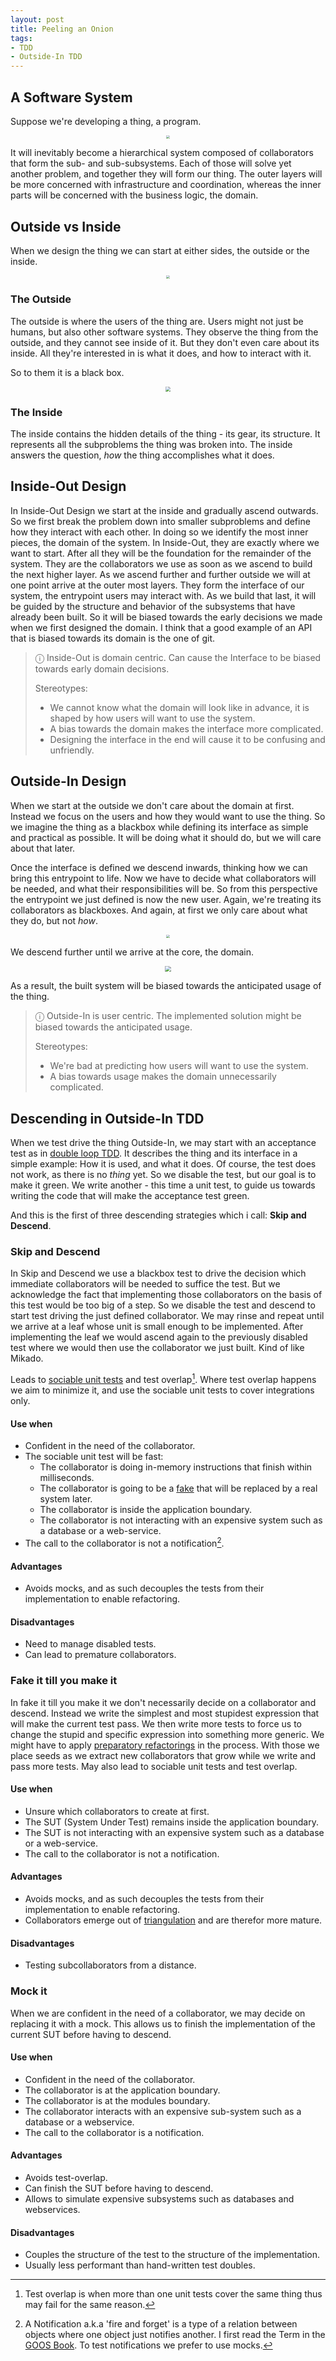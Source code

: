 ```yaml
---
layout: post
title: Peeling an Onion
tags: 
- TDD
- Outside-In TDD
---
```


## A Software System

Suppose we're developing a thing, a program. 

<center><img src="/assets/peeling-an-onion/system.png" style="zoom: 33%;" /></center>

It will inevitably become a hierarchical system composed of collaborators that form the sub- and sub-subsystems. 
Each of those will solve yet another problem, and together they will form our thing.
The outer layers will be more concerned with infrastructure and coordination, whereas the inner parts will be concerned with the business logic, the domain.

## Outside vs Inside

When we design the thing we can start at either sides, the outside or the inside.

<center><img src="/assets/peeling-an-onion/outside-inside.png" style="zoom:33%;" /></center>

### The Outside

The outside is where the users of the thing are. 
Users might not just be humans, but also other software systems.
They observe the thing from the outside, and they cannot see inside of it. 
But they don't even care about its inside. 
All they're interested in is what it does, and how to interact with it.

So to them it is a black box. 

<center><img src="/assets/peeling-an-onion/blackbox.png" style="zoom:50%;" /></center>

### The Inside

The inside contains the hidden details of the thing - its gear, its structure.
It represents all the subproblems the thing was broken into. 
The inside answers the question, *how* the thing accomplishes what it does.

## Inside-Out Design

In Inside-Out Design we start at the inside and gradually ascend outwards.
So we first break the problem down into smaller subproblems and define how they interact with each other. 
In doing so we identify the most inner pieces, the domain of the system.
In Inside-Out, they are exactly where we want to start.
After all they will be the foundation for the remainder of the system.
They are the collaborators we use as soon as we ascend to build the next higher layer. 
As we ascend further and further outside we will at one point arrive at the outer most layers. 
They form the interface of our system, the entrypoint users may interact with.
As we build that last, it will be guided by the structure and behavior of the subsystems that have already been built.
So it will be biased towards the early decisions we made when we first designed the domain. 
I think that a good example of an API that is biased towards its domain is the one of git.

> ⓘ Inside-Out is domain centric. Can cause the Interface to be biased towards early domain decisions.
>
> Stereotypes: 
>
> - We cannot know what the domain will look like in advance, it is shaped by how users will want to use the system.
> - A bias towards the domain makes the interface more complicated.
> - Designing the interface in the end will cause it to be confusing and unfriendly.

## Outside-In Design

When we start at the outside we don't care about the domain at first. 
Instead we focus on the users and how they would want to use the thing.
So we imagine the thing as a blackbox while defining its interface as simple and practical as possible.
It will be doing what it should do, but we will care about that later.

Once the interface is defined we descend inwards, thinking how we can bring this entrypoint to life.
Now we have to decide what collaborators will be needed, and what their responsibilities will be.
So from this perspective the entrypoint we just defined is now the new user.
Again, we're treating its collaborators as blackboxes. 
And again, at first we only care about what they do, but not *how*. 

<center><img src="/assets/peeling-an-onion/descending.png" style="zoom:33%;" /></center>

We descend further until we arrive at the core, the domain.

<center><img src="/assets/peeling-an-onion/descending_2.png" style="zoom:60%;" /></center>


As a result, the built system will be biased towards the anticipated usage of the thing.

> ⓘ Outside-In is user centric. The implemented solution might be biased towards the anticipated usage.
>
> Stereotypes: 
>
> - We're bad at predicting how users will want to use the system. 
> - A bias towards usage makes the domain unnecessarily complicated.

## Descending in Outside-In TDD

When we test drive the thing Outside-In, we may start with an acceptance test as in [double loop TDD](http://coding-is-like-cooking.info/2013/04/outside-in-development-with-double-loop-tdd/). 
It describes the thing and its interface in a simple example: How it is used, and what it does. 
Of course, the test does not work, as there is no *thing* yet. 
So we disable the test, but our goal is to make it green.
We write another - this time a unit test, to guide us towards writing the code that will make the acceptance test green. 

And this is the first of three descending strategies which i call: **Skip and Descend**.

### Skip and Descend

In Skip and Descend we use a blackbox test to drive the decision which immediate collaborators will be needed to suffice the test.
But we acknowledge the fact that implementing those collaborators on the basis of this test would be too big of a step. 
So we disable the test and descend to start test driving the just defined collaborator.
We may rinse and repeat until we arrive at a leaf whose unit is small enough to be implemented.
After implementing the leaf we would ascend again to the previously disabled test where we would then use the collaborator we just built.
Kind of like Mikado. 

Leads to [sociable unit tests](https://martinfowler.com/bliki/UnitTest.html) and test overlap[^TestOverlap].
Where test overlap happens we aim to minimize it, and use the sociable unit tests to cover integrations only.

[^TestOverlap]: Test overlap is when more than one unit tests cover the same thing thus may fail for the same reason.

####  Use when

- Confident in the need of the collaborator.
- The sociable unit test will be fast:
  - The collaborator is doing in-memory instructions that finish within milliseconds.
  - The collaborator is going to be a [fake](http://xunitpatterns.com/Fake%20Object.html) that will be replaced by a real system later.
  - The collaborator is inside the application boundary.
  - The collaborator is not interacting with an expensive system such as a database or a web-service.
- The call to the collaborator is not a notification[^Notification]. 

[^Notification]: A Notification a.k.a 'fire and forget' is a type of a relation between objects where one object just notifies another. I first read the Term in the [GOOS Book](http://www.growing-object-oriented-software.com/). To test notifications we prefer to use mocks.

#### Advantages

- Avoids mocks, and as such decouples the tests from their implementation to enable refactoring.

#### Disadvantages

- Need to manage disabled tests.
- Can lead to premature collaborators.

### Fake it till you make it

In fake it till you make it we don't necessarily decide on a collaborator and descend.
Instead we write the simplest and most stupidest expression that will make the current test pass.
We then write more tests to force us to change the stupid and specific expression into something more generic.
We might have to apply [preparatory refactorings](https://martinfowler.com/articles/preparatory-refactoring-example.html) in the process.
With those we place seeds as we extract new collaborators that grow while we write and pass more tests.
May also lead to sociable unit tests and test overlap.

#### Use when

- Unsure which collaborators to create at first.
- The SUT (System Under Test) remains inside the application boundary.
- The SUT is not interacting with an expensive system such as a database or a web-service.
- The call to the collaborator is not a notification.

#### Advantages

- Avoids mocks, and as such decouples the tests from their implementation to enable refactoring.
- Collaborators emerge out of [triangulation](https://www.devteams.at/red_green/2019/04/08/red_green_part_6_triangulation.html) and are therefor more mature.

#### Disadvantages

- Testing subcollaborators from a distance.

### Mock it

When we are confident in the need of a collaborator, we may decide on replacing it with a mock.
This allows us to finish the implementation of the current SUT before having to descend.

#### Use when

- Confident in the need of the collaborator.
- The collaborator is at the application boundary.
- The collaborator is at the modules boundary.
- The collaborator interacts with an expensive sub-system such as a database or a webservice.
- The call to the collaborator is a notification.

#### Advantages

- Avoids test-overlap.
- Can finish the SUT before having to descend.
- Allows to simulate expensive subsystems such as databases and webservices.

#### Disadvantages

- Couples the structure of the test to the structure of the implementation.
- Usually less performant than hand-written test doubles.
